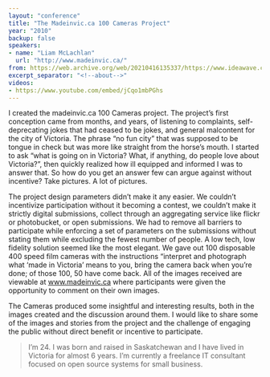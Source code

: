 ```yaml
---
layout: "conference"
title: "The Madeinvic.ca 100 Cameras Project"
year: "2010"
backup: false
speakers:
- name: "Liam McLachlan"
  url: "http://www.madeinvic.ca/"
from: https://web.archive.org/web/20210416135337/https://www.ideawave.ca/the-conference/the-madeinvic-ca-100-cameras-project
excerpt_separator: "<!--about-->"
videos:
- https://www.youtube.com/embed/jCqo1mbPGhs
---
```


I created the madeinvic.ca 100 Cameras project. The project’s first conception
came from months, and years, of listening to complaints, self-deprecating
jokes that had ceased to be jokes, and general malcontent for the city of
Victoria. The phrase “no fun city” that was supposed to be tongue in check but
was more like straight from the horse’s mouth. I started to ask “what is going
on in Victoria? What, if anything, do people love about Victoria?”, then
quickly realized how ill equipped and informed I was to answer that. So how do
you get an answer few can argue against without incentive? Take pictures. A
lot of pictures.

The project design parameters didn’t make it any easier. We couldn’t
incentivize participation without it becoming a contest, we couldn’t make it
strictly digital submissions, collect through an aggregating service like
flickr or photobucket, or open submissions. We had to remove all barriers to
participate while enforcing a set of parameters on the submissions without
stating them while excluding the fewest number of people. A low tech, low
fidelity solution seemed like the most elegant. We gave out 100 disposable 400
speed film cameras with the instructions “interpret and photograph what ‘made
in Victoria’ means to you, bring the camera back when you’re done; of those
100, 50 have come back. All of the images received are viewable at
www.madeinvic.ca where participants were given the opportunity to comment on
their own images.

The Cameras produced some insightful and interesting results, both in the
images created and the discussion around them. I would like to share some of
the images and stories from the project and the challenge of engaging the
public without direct benefit or incentive to participate.

<!--about-->

> I’m 24. I was born and raised in Saskatchewan and I have lived in Victoria for
almost 6 years. I’m currently a freelance IT consultant focused on open source
systems for small business.
